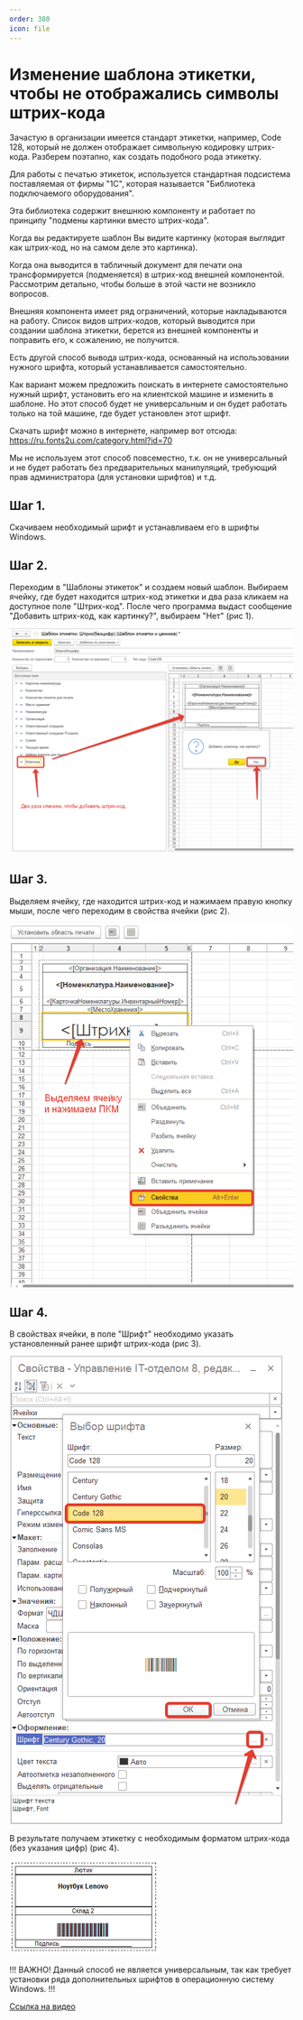 ```yaml
---
order: 380
icon: file
---
```


# Изменение шаблона этикетки, чтобы не отображались символы штрих-кода

Зачастую в организации имеется стандарт этикетки, например, Code 128, который не должен отображает символьную кодировку штрих-кода. Разберем поэтапно, как создать подобного рода этикетку.

Для работы с печатью этикеток, используется стандартная подсистема поставляемая от фирмы "1С", которая называется "Библиотека подключаемого оборудования".

Эта библиотека содержит внешнюю компоненту и работает по принципу "подмены картинки вместо штрих-кода".

Когда вы редактируете шаблон Вы видите картинку (которая выглядит как штрих-код, но на самом деле это картинка).

Когда она выводится в табличный документ для печати она трансформируется (подменяется) в штрих-код внешней компонентой. Рассмотрим детально, чтобы больше в этой части не возникло вопросов.

Внешняя компонента имеет ряд ограничений, которые накладываются на работу. Список видов штрих-кодов, который выводится при создании шаблона этикетки, берется из внешней компоненты и поправить его, к сожалению, не получится.

Есть другой способ вывода штрих-кода, основанный на использовании нужного шрифта, который устанавливается самостоятельно.

Как вариант можем предложить поискать в интернете самостоятельно нужный шрифт, установить его на клиентской машине и изменить в шаблоне. Но этот способ будет не универсальным и он будет работать только на той машине, где будет установлен этот шрифт.

Скачать шрифт можно в интернете, например вот отсюда: https://ru.fonts2u.com/category.html?id=70

Мы не используем этот способ повсеместно, т.к. он не универсальный и не будет работать без предварительных манипуляций, требующий прав администратора (для установки шрифтов) и т.д.


## Шаг 1.
Скачиваем необходимый шрифт и устанавливаем его в шрифты Windows.

## Шаг 2. 
Переходим в "Шаблоны этикеток" и создаем новый шаблон. Выбираем ячейку, где будет находится штрих-код этикетки и два раза кликаем на доступное поле "Штрих-код". После чего программа выдаст сообщение "Добавить штрих-код, как картинку?", выбираем "Нет" (рис 1).

![01_Изменение](static/01_Изменение.png)

## Шаг 3. 
Выделяем ячейку, где находится штрих-код и нажимаем правую кнопку мыши, после чего переходим в свойства ячейки (рис 2).

![02_Изменение](static/02_Изменение.png)

## Шаг 4. 
В свойствах ячейки, в поле "Шрифт" необходимо указать установленный ранее шрифт штрих-кода (рис 3).

![03_Изменение](static/03_Изменение.png)

В результате получаем этикетку с необходимым форматом штрих-кода (без указания цифр) (рис 4).

![04_Изменение](static/04_Изменение.png)

!!!
ВАЖНО! Данный способ не является универсальным, так как требует установки ряда дополнительных шрифтов в операционную систему Windows. 
!!!

[Ссылка на видео](https://youtu.be/HZcXqeumJes)